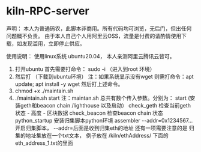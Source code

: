 # kiln-RPC-server

声明：
本人为普通码农，此脚本非商用。所有代码均可浏览，无后门，但出任何问题概不负责。
由于本人自己个人用阿里云OSS，流量是付费的请酌情使用下载，如发现滥用，立即停止供应。

使用说明：
使用linux系统 ubuntu20.04， 本人亲测阿里云腾讯云皆可。

1. 打开ubuntu 首先需要打命令：
	sudo -i （进入到root 环境）
2. 然后打  （下载到ubuntu环境）
  注：如果系统显示没有wget 则需打命令：apt update; apt install -y wget 然后打上述命令。
3. chmod +x ./maintain.sh 
4. ./maintain.sh start 
  注：maintan.sh 总共有数个传入参数。分别为：
              start (安装geth和beacon chain /lighthouse 以及启动）
	      check_geth 检查当前geth状态 - 高度 - 区块数据
              check_beacon 检查beacon chain 状态
              python_startup 安装归集脚本python环境
              assembler --addr=0x1234567... 开启归集脚本， --addr=后面是收到归集eth的地址
                                   还有一项需要注意的是 归集的地址集放在一个txt文本， 例子放在 /kiln/ethAddress/ 下面的eth_address_1.txt的里面 

